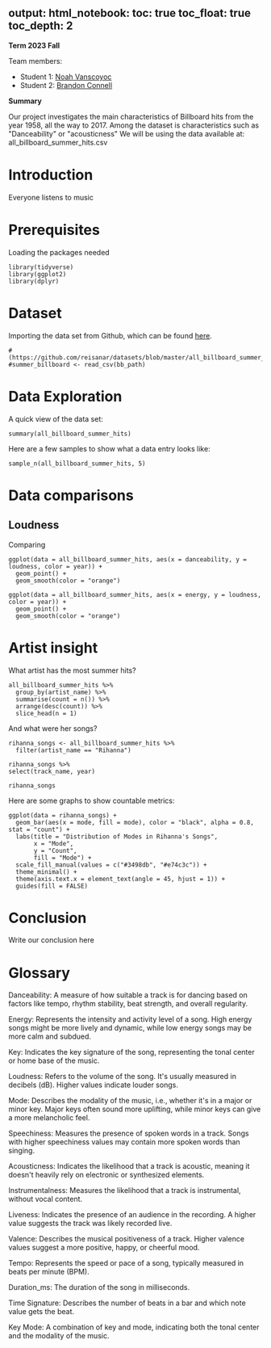 output:
  html_notebook:
    toc: true
    toc_float: true
    toc_depth: 2
---
**Term 2023 Fall**

Team members: 

- Student 1: [Noah Vanscoyoc](noah.vanscoyoc@gmail.com) 
- Student 2: [Brandon Connell](bconnell7730@floridapoly.edu)


**Summary**

Our project investigates the main characteristics of Billboard hits from the year 1958, all the way to 2017. Among the dataset is characteristics such as "Danceability" or "acousticness"
We will be using the data available at: all_billboard_summer_hits.csv


# Introduction
Everyone listens to music

# Prerequisites
Loading the packages needed
```{r, message=FALSE, warning=FALSE}
library(tidyverse)
library(ggplot2)
library(dplyr)
```




# Dataset
Importing the data set from Github, which can be found [here](https://github.com/reisanar/datasets/blob/master/all_billboard_summer_hits.csv).
```{r}
#(https://github.com/reisanar/datasets/blob/master/all_billboard_summer_hits.csv)
#summer_billboard <- read_csv(bb_path)
```




# Data Exploration
A quick view of the data set:

```{r}
summary(all_billboard_summer_hits)
```



Here are a few samples to show what a data entry looks like:

```{r}
sample_n(all_billboard_summer_hits, 5)
```

# Data comparisons


## Loudness

Comparing 

```{r}
ggplot(data = all_billboard_summer_hits, aes(x = danceability, y = loudness, color = year)) +
  geom_point() +
  geom_smooth(color = "orange")
```


```{r}
ggplot(data = all_billboard_summer_hits, aes(x = energy, y = loudness, color = year)) +
  geom_point() +
  geom_smooth(color = "orange")
```



# Artist insight

What artist has the most summer hits? 

```{r}
all_billboard_summer_hits %>% 
  group_by(artist_name) %>% 
  summarise(count = n()) %>% 
  arrange(desc(count)) %>% 
  slice_head(n = 1)

```

And what were her songs?
```{r}
rihanna_songs <- all_billboard_summer_hits %>% 
  filter(artist_name == "Rihanna")

rihanna_songs %>% 
select(track_name, year)
```

```{r}
rihanna_songs
```

Here are some graphs to show countable metrics:

```{r}
ggplot(data = rihanna_songs) +
  geom_bar(aes(x = mode, fill = mode), color = "black", alpha = 0.8, stat = "count") +
  labs(title = "Distribution of Modes in Rihanna's Songs",
       x = "Mode",
       y = "Count",
       fill = "Mode") +
  scale_fill_manual(values = c("#3498db", "#e74c3c")) +
  theme_minimal() +
  theme(axis.text.x = element_text(angle = 45, hjust = 1)) +
  guides(fill = FALSE)
```





# Conclusion
Write our conclusion here


# Glossary

Danceability: A measure of how suitable a track is for dancing based on factors like tempo, rhythm stability, beat strength, and overall regularity.

Energy: Represents the intensity and activity level of a song. High energy songs might be more lively and dynamic, while low energy songs may be more calm and subdued.

Key: Indicates the key signature of the song, representing the tonal center or home base of the music.

Loudness: Refers to the volume of the song. It's usually measured in decibels (dB). Higher values indicate louder songs.

Mode: Describes the modality of the music, i.e., whether it's in a major or minor key. Major keys often sound more uplifting, while minor keys can give a more melancholic feel.

Speechiness: Measures the presence of spoken words in a track. Songs with higher speechiness values may contain more spoken words than singing.

Acousticness: Indicates the likelihood that a track is acoustic, meaning it doesn't heavily rely on electronic or synthesized elements.

Instrumentalness: Measures the likelihood that a track is instrumental, without vocal content.

Liveness: Indicates the presence of an audience in the recording. A higher value suggests the track was likely recorded live.

Valence: Describes the musical positiveness of a track. Higher valence values suggest a more positive, happy, or cheerful mood.

Tempo: Represents the speed or pace of a song, typically measured in beats per minute (BPM).

Duration_ms: The duration of the song in milliseconds.

Time Signature: Describes the number of beats in a bar and which note value gets the beat.

Key Mode: A combination of key and mode, indicating both the tonal center and the modality of the music.





